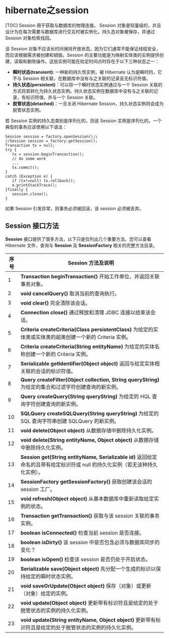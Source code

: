 # hibernate之session
[TOC]
Session 用于获取与数据库的物理连接。 Session 对象是轻量级的，并且设计为在每次需要与数据库进行交互时被实例化。持久态对象被保存，并通过 Session 对象检索找回。

该 Session 对象不应该长时间保持开放状态，因为它们通常不能保证线程安全，而应该根据需求被创建和销毁。Session 的主要功能是为映射实体类的实例提供创建，读取和删除操作。这些实例可能在给定时间点时存在于以下三种状态之一：

-   **瞬时状态(transient)**: 一种新的持久性实例，被 Hibernate 认为是瞬时的，它不与 Session 相关联，在数据库中没有与之关联的记录且无标识符值。
-   **持久状态(persistent)**：可以将一个瞬时状态实例通过与一个 Session 关联的方式将其转化为持久状态实例。持久状态实例在数据库中没有与之关联的记录，有标识符值，并与一个 Session 关联。
-   **脱管状态(detached)**：一旦关闭 Hibernate Session，持久状态实例将会成为脱管状态实例。

若 Session 实例的持久态类别是序列化的，则该 Session 实例是序列化的。一个典型的事务应该使用以下语法：

```
Session session = factory.openSession();\
//Session session = factory.getSession();
Transaction tx = null;
try {
   tx = session.beginTransaction();
   // do some work
   ...
   tx.commit();
}
catch (Exception e) {
   if (tx!=null) tx.rollback();
   e.printStackTrace(); 
}finally {
   session.close();
}
```
如果 Session 引发异常，则事务必须被回滚，该 session 必须被丢弃。

## Session 接口方法

**Session**  接口提供了很多方法，以下只是仅列出几个重要方法。您可以查看 Hibernate 文件，查询与  **Session**  及  **SessionFactory**  相关的完整方法目录。

序号 |Session 方法及说明
--------|--------
1|**Transaction beginTransaction()**  开始工作单位，并返回关联事务对象。
2|**void cancelQuery()**  取消当前的查询执行。
3|**void clear()**  完全清除该会话。
4|**Connection close()**  通过释放和清理 JDBC 连接以结束该会话。
5|**Criteria createCriteria(Class persistentClass)**  为给定的实体类或实体类的超类创建一个新的 Criteria 实例。
6|**Criteria createCriteria(String entityName)**  为给定的实体名称创建一个新的 Criteria 实例。
7|**Serializable getIdentifier(Object object)**  返回与给定实体相关联的会话的标识符值。
8|**Query createFilter(Object collection, String queryString)**  为给定的集合和过滤字符创建查询的新实例。
9|**Query createQuery(String queryString)**  为给定的 HQL 查询字符创建查询的新实例。
10|**SQLQuery createSQLQuery(String queryString)**  为给定的 SQL 查询字符串创建 SQLQuery 的新实例。
11|**void delete(Object object)**  从数据存储中删除持久化实例。
12|**void delete(String entityName, Object object)**  从数据存储中删除持久化实例。
13|**Session get(String entityName, Serializable id)**  返回给定命名的且带有给定标识符或 null 的持久化实例（若无该种持久化实例）。
14|**SessionFactory getSessionFactory()**  获取创建该会话的 session 工厂。
15|**void refresh(Object object)**  从基本数据库中重新读取给定实例的状态。
16|**Transaction getTransaction()**  获取与该 session 关联的事务实例。
17|**boolean isConnected()**  检查当前 session 是否连接。
18|**boolean isDirty()**  该 session 中是否包含必须与数据库同步的变化？
19|**boolean isOpen()**  检查该 session 是否仍处于开启状态。
20|**Serializable save(Object object)**  先分配一个生成的标识以保持给定的瞬时状态实例。
21|**void saveOrUpdate(Object object)**  保存（对象）或更新（对象）给定的实例。
22|**void update(Object object)**  更新带有标识符且是给定的处于脱管状态的实例的持久化实例。
23|**void update(String entityName, Object object)**  更新带有标识符且是给定的处于脱管状态的实例的持久化实例。
<!--stackedit_data:
eyJoaXN0b3J5IjpbMTUxNjc0ODI1MSwtNDEwOTExNjY3LDE4Nj
k5MzQ0MzUsLTEwODE2MjE1MjFdfQ==
-->